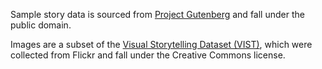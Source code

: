 Sample story data is sourced from [Project Gutenberg](http://www.gutenberg.org) and fall under the public domain.

Images are a subset of the [Visual Storytelling Dataset (VIST)](http://visionandlanguage.net/VIST/), which were collected from Flickr and fall under the Creative Commons license.
